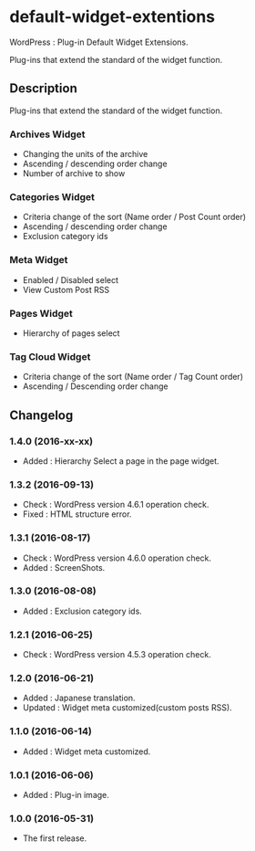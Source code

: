# default-widget-extentions
WordPress : Plug-in Default Widget Extensions. 

Plug-ins that extend the standard of the widget function.

## Description

Plug-ins that extend the standard of the widget function.

### Archives Widget

- Changing the units of the archive
- Ascending / descending order change
- Number of archive to show

### Categories Widget

- Criteria change of the sort (Name order / Post Count order)
- Ascending / descending order change
- Exclusion category ids

### Meta Widget

- Enabled / Disabled select
- View Custom Post RSS

### Pages Widget

- Hierarchy of pages select

### Tag Cloud Widget

- Criteria change of the sort (Name order / Tag Count order)
- Ascending / Descending order change

## Changelog

### 1.4.0 (2016-xx-xx)
- Added : Hierarchy Select a page in the page widget.

### 1.3.2 (2016-09-13)
- Check : WordPress version 4.6.1 operation check.
- Fixed : HTML structure error.

### 1.3.1 (2016-08-17)
- Check : WordPress version 4.6.0 operation check.
- Added : ScreenShots.

### 1.3.0 (2016-08-08)
- Added : Exclusion category ids.

### 1.2.1 (2016-06-25)
- Check : WordPress version 4.5.3 operation check.

### 1.2.0 (2016-06-21)

- Added : Japanese translation.
- Updated : Widget meta customized(custom posts RSS).

### 1.1.0 (2016-06-14)

- Added : Widget meta customized.

### 1.0.1 (2016-06-06)

- Added : Plug-in image.

### 1.0.0 (2016-05-31)

- The first release.